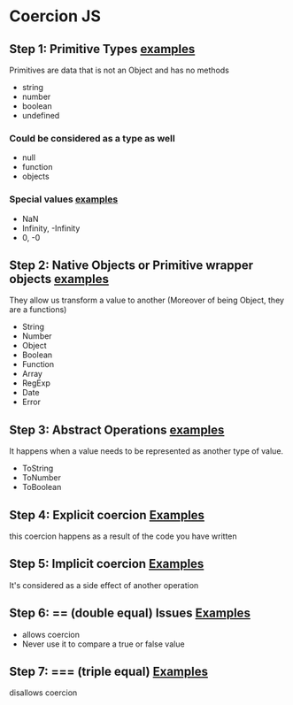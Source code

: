# Coercion JS

## Step 1: Primitive Types [examples](/types.js) 

Primitives are data that is not an Object and has no methods

* string 
* number
* boolean
* undefined

### Could be considered as a type as well
* null
* function
* objects

### Special values [examples](/specialValues.js)
* NaN
* Infinity, -Infinity
* 0, -0

## Step 2: Native Objects or Primitive wrapper objects [examples](/nativeObjects.js)

They allow us transform a value to another
(Moreover of being Object, they are a functions)

* String
* Number
* Object
* Boolean
* Function
* Array
* RegExp
* Date
* Error

## Step 3: Abstract Operations [examples](/abstractOperations.js)

It happens when a value needs to be represented as another type of value.

* ToString
* ToNumber
* ToBoolean

## Step 4: Explicit coercion [Examples](/explicitCoercion.js)

this coercion happens as a result of the code you have written

## Step 5: Implicit coercion [Examples](/implicitCoercion.js)

It's considered as a side effect of another operation

## Step 6: == (double equal) Issues [Examples](/doubleEqualIssues.js)

* allows coercion
* Never use it to compare a true or false value

## Step 7: === (triple equal) [Examples](/tripleEqual.js)

disallows coercion